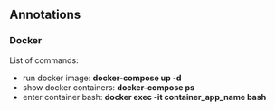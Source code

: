 ## Annotations

### Docker

List of commands:

- run docker image: **docker-compose up -d**
- show docker containers: **docker-compose ps**
- enter container bash: **docker exec -it container_app_name bash**
